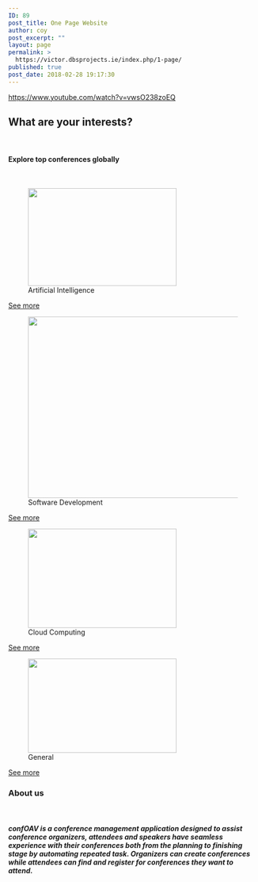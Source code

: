 ```yaml
---
ID: 89
post_title: One Page Website
author: coy
post_excerpt: ""
layout: page
permalink: >
  https://victor.dbsprojects.ie/index.php/1-page/
published: true
post_date: 2018-02-28 19:17:30
---
```

https://www.youtube.com/watch?v=vwsO238zoEQ		
			<h2>What are your interests?</h2>		
			<h4>Explore top conferences globally</h4>		
							<figure>
											<a href="#">
							<img width="300" height="197" src="https://victor.dbsprojects.ie/wordpress/wp-content/uploads/2020/07/da8d7c1f-1268-4f6a-8222-cec3adcb3dcd.sized-1000x1000-1-300x197.jpg" alt="" srcset="https://victor.dbsprojects.ie/wordpress/wp-content/uploads/2020/07/da8d7c1f-1268-4f6a-8222-cec3adcb3dcd.sized-1000x1000-1-300x197.jpg 300w, https://victor.dbsprojects.ie/wordpress/wp-content/uploads/2020/07/da8d7c1f-1268-4f6a-8222-cec3adcb3dcd.sized-1000x1000-1-768x505.jpg 768w, https://victor.dbsprojects.ie/wordpress/wp-content/uploads/2020/07/da8d7c1f-1268-4f6a-8222-cec3adcb3dcd.sized-1000x1000-1.jpg 1000w" sizes="(max-width: 300px) 100vw, 300px" />								</a>
											<figcaption>Artificial Intelligence</figcaption>
										</figure>
			<a href="#" role="button">
						See more
					</a>
							<figure>
											<a href="#">
							<img width="768" height="366" src="https://victor.dbsprojects.ie/wordpress/wp-content/uploads/2020/07/0-768x366.jpg" alt="" srcset="https://victor.dbsprojects.ie/wordpress/wp-content/uploads/2020/07/0-768x366.jpg 768w, https://victor.dbsprojects.ie/wordpress/wp-content/uploads/2020/07/0-300x143.jpg 300w, https://victor.dbsprojects.ie/wordpress/wp-content/uploads/2020/07/0-1024x488.jpg 1024w, https://victor.dbsprojects.ie/wordpress/wp-content/uploads/2020/07/0.jpg 1500w" sizes="(max-width: 768px) 100vw, 768px" />								</a>
											<figcaption>Software Development</figcaption>
										</figure>
			<a href="#" role="button">
						See more
					</a>
							<figure>
											<a href="#">
							<img width="300" height="200" src="https://victor.dbsprojects.ie/wordpress/wp-content/uploads/2020/07/bigstock-d-Rendering-Cloud-Computing-267217441_1024X684-300x200.jpg" alt="" srcset="https://victor.dbsprojects.ie/wordpress/wp-content/uploads/2020/07/bigstock-d-Rendering-Cloud-Computing-267217441_1024X684-300x200.jpg 300w, https://victor.dbsprojects.ie/wordpress/wp-content/uploads/2020/07/bigstock-d-Rendering-Cloud-Computing-267217441_1024X684-768x513.jpg 768w, https://victor.dbsprojects.ie/wordpress/wp-content/uploads/2020/07/bigstock-d-Rendering-Cloud-Computing-267217441_1024X684.jpg 1024w" sizes="(max-width: 300px) 100vw, 300px" />								</a>
											<figcaption>Cloud Computing</figcaption>
										</figure>
			<a href="#" role="button">
						See more
					</a>
							<figure>
											<a href="#">
							<img width="300" height="190" src="https://victor.dbsprojects.ie/wordpress/wp-content/uploads/2020/07/artificial-intelligence-companies-300x190.jpg" alt="" srcset="https://victor.dbsprojects.ie/wordpress/wp-content/uploads/2020/07/artificial-intelligence-companies-300x190.jpg 300w, https://victor.dbsprojects.ie/wordpress/wp-content/uploads/2020/07/artificial-intelligence-companies.jpg 490w" sizes="(max-width: 300px) 100vw, 300px" />								</a>
											<figcaption>General</figcaption>
										</figure>
			<a href="#" role="button">
						See more
					</a>
			<h3>About us</h3>		
			<h5>confOAV is a conference management application designed to assist conference organizers, attendees and speakers have seamless<br>experience with their conferences both from the planning to finishing stage by automating repeated task. Organizers can create conferences while attendees can find and register for conferences they want to attend.</h5>